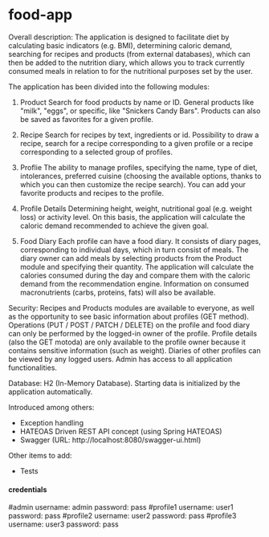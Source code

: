 # food-app
Overall description:
The application is designed to facilitate diet by calculating basic indicators (e.g. BMI), determining caloric 
demand, searching for recipes and products (from external databases), which can then be added to the nutrition 
diary, which allows you to track currently consumed meals in relation to for the nutritional purposes set by 
the user.

The application has been divided into the following modules:
1) Product
Search for food products by name or ID. General products like "milk", "eggs", or specific, like "Snickers Candy 
Bars". Products can also be saved as favorites for a given profile.

2) Recipe
Search for recipes by text, ingredients or id. Possibility to draw a recipe, search for a recipe corresponding 
to a given profile or a recipe corresponding to a selected group of profiles.

3) Proflie
The ability to manage profiles, specifying the name, type of diet, intolerances, preferred cuisine (choosing 
the available options, thanks to which you can then customize the recipe search). You can add your favorite 
products and recipes to the profile.

4) Profile Details
Determining height, weight, nutritional goal (e.g. weight loss) or activity level. On this basis, the application 
will calculate the caloric demand recommended to achieve the given goal.

5) Food Diary
Each profile can have a food diary. It consists of diary pages, corresponding to individual days, which in 
turn consist of meals. The diary owner can add meals by selecting products from the Product module and specifying 
their quantity. The application will calculate the calories consumed during the day and compare them with the 
caloric demand from the recommendation engine. Information on consumed macronutrients (carbs, proteins, fats) 
will also be available.

Security:
Recipes and Products modules are available to everyone, as well as the opportunity to see basic information 
about profiles (GET method). Operations (PUT / POST / PATCH / DELETE) on the profile and food diary can only be 
performed by the logged-in owner of the profile. Profile details (also the GET motoda) are only available to 
the profile owner because it contains sensitive information (such as weight). Diaries of other profiles can be 
viewed by any logged users.
Admin has access to all application functionalities.

Database:
H2 (In-Memory Database). Starting data is initialized by the application automatically.

Introduced among others:
- Exception handling
- HATEOAS Driven REST API concept (using Spring HATEOAS)
- Swagger (URL: http://localhost:8080/swagger-ui.html)

Other items to add:
- Tests

#### credentials ###

#admin
username: admin
password: pass
#profile1
username: user1
password: pass
#profile2
username: user2
password: pass
#profile3
username: user3
password: pass
